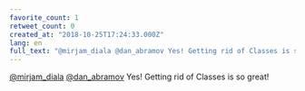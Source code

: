 ```yaml
---
favorite_count: 1
retweet_count: 0
created_at: "2018-10-25T17:24:33.000Z"
lang: en
full_text: "@mirjam_diala @dan_abramov Yes! Getting rid of Classes is so great!"
---
```


[@mirjam_diala](https://twitter.com/mirjam_diala)
[@dan_abramov](https://twitter.com/dan_abramov) Yes! Getting rid of Classes is
so great!
